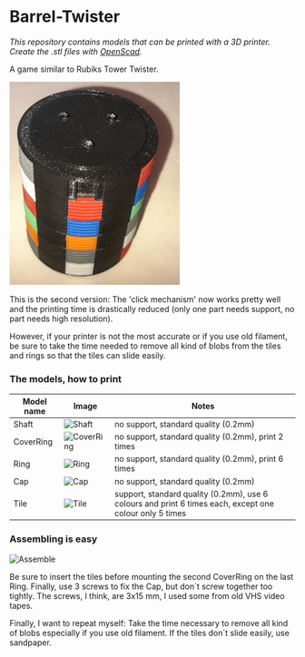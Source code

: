 # Barrel-Twister

*This repository contains models that can be printed with a 3D printer. Create the .stl files with [OpenScad](https://openscad.org/).*

A game similar to Rubiks Tower Twister.

![Photo](https://github.com/Moon70/Barrel-Twister/blob/main/images/Photo.jpg?raw=true)



This is the second version: The 'click mechanism' now works pretty well and the printing time is drastically reduced (only one part needs support, no part needs high resolution).

However, if your printer is not the most accurate or if you use old filament, be sure to take the time needed to remove all kind of blobs from the tiles and rings so that the tiles can slide easily. 



### The models, how to print

| Model name | Image                                                        | Notes                                                        |
| ---------- | ------------------------------------------------------------ | ------------------------------------------------------------ |
| Shaft      | ![Shaft](P:\GitHub\OpenScad\Barrel-Twister\images\Shaft.gif) | no support, standard quality (0.2mm)                         |
| CoverRing  | ![CoverRing](P:\GitHub\OpenScad\Barrel-Twister\images\CoverRing.gif) | no support, standard quality (0.2mm), print 2 times          |
| Ring       | ![Ring](P:\GitHub\OpenScad\Barrel-Twister\images\Ring.gif)   | no support, standard quality (0.2mm), print 6 times          |
| Cap        | ![Cap](P:\GitHub\OpenScad\Barrel-Twister\images\Cap.gif)     | no support, standard quality (0.2mm)                         |
| Tile       | ![Tile](P:\GitHub\OpenScad\Barrel-Twister\images\Tile.gif)   | support, standard quality (0.2mm), use 6 colours and print 6 times each, except one colour only 5 times |



### Assembling is easy

![Assemble](P:\GitHub\OpenScad\Barrel-Twister\images\Assemble.png)

Be sure to insert the tiles before mounting the second CoverRing on the last Ring. Finally, use 3 screws to fix the Cap, but don´t screw together too tightly. The screws, I think, are 3x15 mm, I used some from old VHS video tapes.

Finally, I want to repeat myself: Take the time necessary to remove all kind of blobs especially if you use old filament. If the tiles don´t slide easily, use sandpaper.